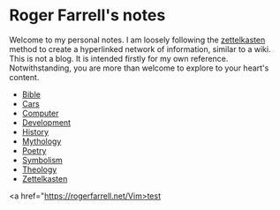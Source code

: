 # Roger Farrell's notes

Welcome to my personal notes. I am loosely following the [zettelkasten](https://zettelkasten.de/overview/) method to create a hyperlinked network of information, similar to a wiki. This is not a blog. It is intended firstly for my own reference. Notwithstanding, you are more than welcome to explore to your heart's content.

- [Bible](Bible.md)
- [Cars](Cars.md)
- [Computer](Computer.md)
- [Development](Development.md)
- [History](History.md)
- [Mythology](Mythology.md)
- [Poetry](Poetry.md)
- [Symbolism](Symbolism.md)
- [Theology](Theology.md)
- [Zettelkasten](Zettelkasten.md)

<a href="https://rogerfarrell.net/Vim>test</a>
